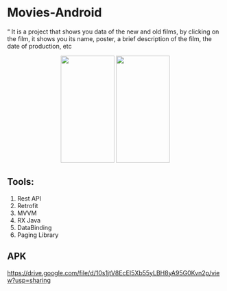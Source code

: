 # Movies-Android
“ It is a project that shows you data of the new and old films, by clicking on the film, it shows you its name, poster, a brief description of the film, the date of production, etc

 <p align="center">
     <img src="https://user-images.githubusercontent.com/47406119/141654402-0fdf3d4a-1950-4739-8150-4827dd80a924.jpg" width="125" height="250" />
     <img src="https://user-images.githubusercontent.com/47406119/141654406-862492ad-1755-42ba-92d5-90d36717edc3.jpg" width="125" height="250"/>
</p>


## Tools:
1. Rest API
2. Retrofit
3. MVVM
4. RX Java
5. DataBinding
6. Paging Library

## APK
https://drive.google.com/file/d/10s1jtV8EcEI5Xb55yLBH8yA95G0Kvn2p/view?usp=sharing
